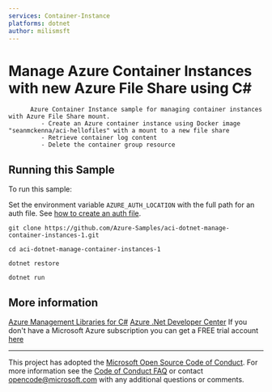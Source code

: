 ```yaml
---
services: Container-Instance
platforms: dotnet
author: milismsft
---
```


# Manage Azure Container Instances with new Azure File Share using C# #

          Azure Container Instance sample for managing container instances with Azure File Share mount.
             - Create an Azure container instance using Docker image "seanmckenna/aci-hellofiles" with a mount to a new file share
             - Retrieve container log content
             - Delete the container group resource


## Running this Sample ##

To run this sample:

Set the environment variable `AZURE_AUTH_LOCATION` with the full path for an auth file. See [how to create an auth file](https://github.com/Azure/azure-libraries-for-java/blob/master/AUTH.md).

    git clone https://github.com/Azure-Samples/aci-dotnet-manage-container-instances-1.git

    cd aci-dotnet-manage-container-instances-1

    dotnet restore

    dotnet run

## More information ##

[Azure Management Libraries for C#](https://github.com/Azure/azure-sdk-for-net/tree/Fluent)
[Azure .Net Developer Center](https://azure.microsoft.com/en-us/develop/net/)
If you don't have a Microsoft Azure subscription you can get a FREE trial account [here](http://go.microsoft.com/fwlink/?LinkId=330212)

---

This project has adopted the [Microsoft Open Source Code of Conduct](https://opensource.microsoft.com/codeofconduct/). For more information see the [Code of Conduct FAQ](https://opensource.microsoft.com/codeofconduct/faq/) or contact [opencode@microsoft.com](mailto:opencode@microsoft.com) with any additional questions or comments.